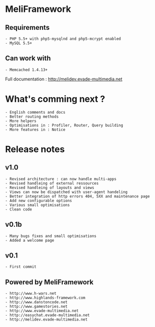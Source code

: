 MeliFramework
=============

Requirements
-----------
    - PHP 5.5+ with php5-mysqlnd and php5-mcrypt enabled
    - MySQL 5.5+


Can work with
------------
    - Memcached 1.4.13+


Full documentation : http://melidev.evade-multimedia.net



What's comming next ?
==============

    - English comments and docs
    - Better routing methods
    - More helpers
    - Optimisations in : Profiler, Router, Query building
    - More features in : Notice


Release notes
==============

v1.0
-----
    - Revised architecture : can now handle multi-apps
    - Revised handleing of external ressources
    - Revised handleing of layouts and views
    - Views can now be dispatched with user-agent handeling
    - Better integration of http errors 404, 5XX and maintenance page
    - Add new configurable options
    - Various small optimisations
    - Clean code


v0.1b
-----
    - Many bugs fixes and small optimisations
    - Added a welcome page

v0.1
-----
    - First commit





Powered by MeliFramework
------------
    - http://www.h-wars.net
    - http://www.highlands-framework.com
    - http://www.danstoncode.net
    - http://www.gamestories.net
    - http://www.evade-multimedia.net
    - http://easychat.evade-multimedia.net
    - http://melidev.evade-multimedia.net